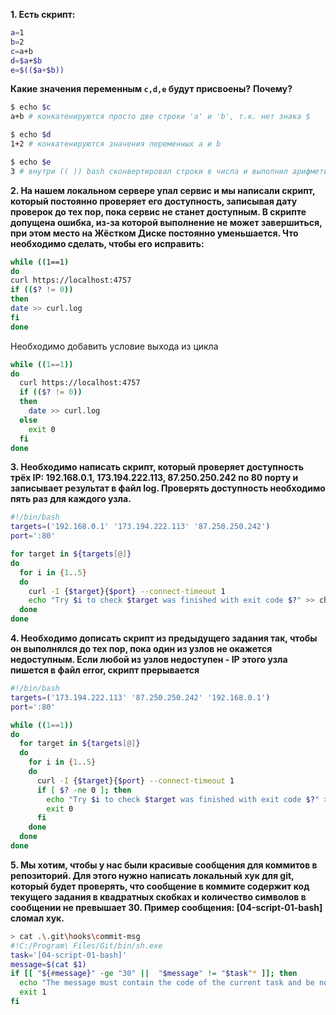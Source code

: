 **1. Есть скрипт:**
```bash
a=1
b=2
c=a+b
d=$a+$b
e=$(($a+$b))
```
**Какие значения переменным `c,d,e` будут присвоены?**
**Почему?**  
```bash
$ echo $c
a+b # конкатенируются просто две строки 'a' и 'b', т.к. нет знака $

$ echo $d
1+2 # конкатенируются значения переменных a и b

$ echo $e
3 # внутри (( )) bash сконвертировал строки в числа и выполнил арифметическую операцию
```

**2. На нашем локальном сервере упал сервис и мы написали скрипт, который постоянно проверяет его доступность, записывая дату проверок до тех пор, пока сервис не станет доступным. В скрипте допущена ошибка, из-за которой выполнение не может завершиться, при этом место на Жёстком Диске постоянно уменьшается. Что необходимо сделать, чтобы его исправить:**
```bash
while ((1==1)
do
curl https://localhost:4757
if (($? != 0))
then
date >> curl.log
fi
done
```

Необходимо добавить условие выхода из цикла
```bash
while ((1==1))
do
  curl https://localhost:4757
  if (($? != 0))
  then
    date >> curl.log
  else
    exit 0
  fi
done
```

**3. Необходимо написать скрипт, который проверяет доступность трёх IP: 192.168.0.1, 173.194.222.113, 87.250.250.242 по 80 порту и записывает результат в файл log. Проверять доступность необходимо пять раз для каждого узла.**
```bash
#!/bin/bash
targets=('192.168.0.1' '173.194.222.113' '87.250.250.242')
port=':80'

for target in ${targets[@]}
do
  for i in {1..5}
  do
    curl -I {$target}{$port} --connect-timeout 1
    echo "Try $i to check $target was finished with exit code $?" >> check.log
  done
done
```

**4. Необходимо дописать скрипт из предыдущего задания так, чтобы он выполнялся до тех пор, пока один из узлов не окажется недоступным. Если любой из узлов недоступен - IP этого узла пишется в файл error, скрипт прерывается**
```bash
#!/bin/bash
targets=('173.194.222.113' '87.250.250.242' '192.168.0.1')
port=':80'

while ((1==1))
do
  for target in ${targets[@]}
  do
    for i in {1..5}
    do
      curl -I {$target}{$port} --connect-timeout 1
      if [ $? -ne 0 ]; then
        echo "Try $i to check $target was finished with exit code $?" >> error
        exit 0
      fi
    done
  done
done
```
**5. Мы хотим, чтобы у нас были красивые сообщения для коммитов в репозиторий. Для этого нужно написать локальный хук для git, который будет проверять, что сообщение в коммите содержит код текущего задания в квадратных скобках и количество символов в сообщении не превышает 30. Пример сообщения: [04-script-01-bash] сломал хук.**  

```bash
> cat .\.git\hooks\commit-msg
#!C:/Program\ Files/Git/bin/sh.exe
task='[04-script-01-bash]'
message=$(cat $1)
if [[ "${#message}" -ge "30" ||  "$message" != "$task"* ]]; then
  echo "The message must contain the code of the current task and be no longer than 30 characters"
  exit 1
fi
```

